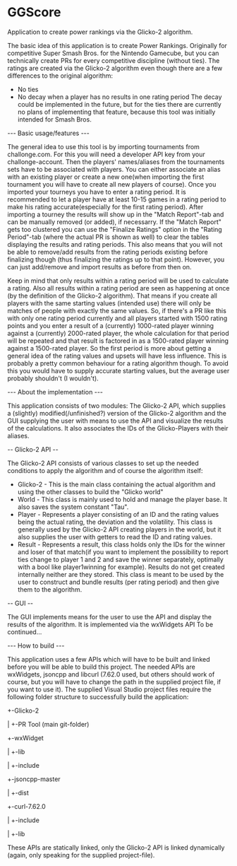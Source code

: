 # GGScore
Application to create power rankings via the Glicko-2 algorithm.

The basic idea of this application is to create Power Rankings.
Originally for competitive Super Smash Bros. for the Nintendo Gamecube, but you can technically create PRs for every competitive discipline (without ties).
The ratings are created via the Glicko-2 algorithm even though there are a few differences to the original algorithm:
  - No ties
  - No decay when a player has no results in one rating period
The decay could be implemented in the future, but for the ties there are currently no plans of implementing that feature,
because this tool was initially intended for Smash Bros.

--- Basic usage/features ---

The general idea to use this tool is by importing tournaments from challonge.com. For this you will need a developer API key from your challonge-account.
Then the players' names/aliases from the tournaments sets have to be associated with players. You can either associate an alias with an existing player or create a new one(when importing the first tournament you will have to create all new players of course).
Once you imported your tourneys you have to enter a rating period. It is recommended to let a player have at least 10-15 games in a rating period to make his rating accurate(especially for the first rating period).
After importing a tourney the results will show up in the "Match Report"-tab and can be manually removed (or added), if necessarry. 
If the "Match Report" gets too clustered you can use the "Finalize Ratings" option in the "Rating Period"-tab (where the actual PR is shown as well) to clear the tables displaying the results and rating periods. This also means that you will not be able to remove/add results from the rating periods existing before finalizing though (thus finalizing the ratings up to that point). However, you can just add/remove and import results as before from then on.

Keep in mind that only results within a rating period will be used to calculate a rating.
 Also all results within a rating period are seen as happening at once (by the definition of the Glicko-2 algorithm). That means if you create all players with the same starting values (intended use) there will only be matches of people with exactly the same values. So, if there's a PR like this with only one rating period currently and all players started with 1500 rating points and you enter a result of a (currently) 1000-rated player winning against a (currently) 2000-rated player, the whole calculation for that period will be repeated and that result is factored in as a 1500-rated player winning against a 1500-rated player. 
 So the first period is more about getting a general idea of the rating values and upsets will have less influence. 
 This is probably a pretty common behaviour for a rating algorithm though. To avoid this you would have to supply accurate starting values, but the average user probably shouldn't (I wouldn't).
 
 
--- About the implementation ---
 
 This application consists of two modules: The Glicko-2 API, which supplies a (slightly) modified(/unfinished?) version of the Glicko-2 algorithm and the GUI supplying the user with means to use the API and visualize the results of the calculations. It also associates the IDs of the Glicko-Players with their aliases.
 
 -- Glicko-2 API --
 
 The Glicko-2 API consists of various classes to set up the needed conditions to apply the algorithm and of course the algorithm itself:
 
 - Glicko-2 -
This is the main class containing the actual algorithm and using the other classes to build the "Glicko world"
 - World -
 This class is mainly used to hold and manage the player base. It also saves the system constant "Tau".
 - Player -
 Represents a player consisting of an ID and the rating values being the actual rating, the deviation and the volatility.
 This class is generally used by the Glicko-2 API creating players in the world, but it also supplies the user with getters to read the ID and rating values.
 - Result -
 Represents a result, this class holds only the IDs for the winner and loser of that match(if you want to implement the possibility to report ties change to player 1 and 2 and save the winner separately, optimally with a bool like player1winning for example).
 Results do not get created internally neither are they stored. This class is meant to be used by the user to construct and bundle results (per rating period) and then give them to the algorithm.
 
 -- GUI --
 
 The GUI implements means for the user to use the API and display the results of the algorithm.
 It is implemented via the wxWidgets API
 To be continued...
 
 
 --- How to build ---
 
 This application uses a few APIs which will have to be built and linked before you will be able to build this project.
 The needed APIs are wxWidgets, jsoncpp and libcurl (7.62.0 used, but others should work of course, but you will have to change the path in the supplied project file, if you want to use it).
 The supplied Visual Studio project files require the following folder structure to successfully build the application:
 
 +-Glicko-2
 
 |  +-PR Tool (main git-folder)
 
 +-wxWidget
 
 |  +-lib
 
 |  +-include
 
 +-jsoncpp-master
 
 |  +-dist
 
 +-curl-7.62.0
 
 |  +-include
 
 |  +-lib
 
 These APIs are statically linked, only the Glicko-2 API is linked dynamically (again, only speaking for the supplied project-file).
